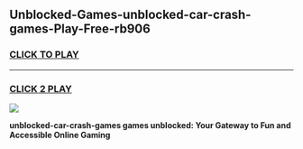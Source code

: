 
## Unblocked-Games-unblocked-car-crash-games-Play-Free-rb906
<h3>
<a href="https://premium76.site?title=unblocked-car-crash-games&ref=19M">CLICK TO PLAY</a></h3>
<hr>

<h3>
<a href="https://premium76.site?title=unblocked-car-crash-games&ref=19M">CLICK 2 PLAY</a>
  
</h3>

<a href="https://premium76.site?title=unblocked-car-crash-games&ref=19M"><img src="https://clearcache.store/games.png"></a>


**unblocked-car-crash-games games unblocked: Your Gateway to Fun and Accessible Online Gaming**
